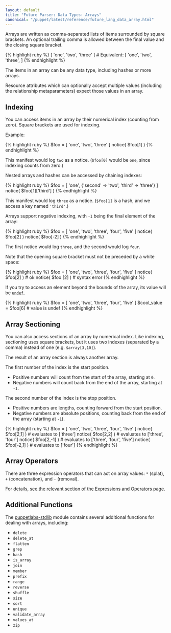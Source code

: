 ```yaml
---
layout: default
title: "Future Parser: Data Types: Arrays"
canonical: "/puppet/latest/reference/future_lang_data_array.html"
---
```


[undef]: ./future_lang_data_undef.html
[stdlib]: http://forge.puppetlabs.com/puppetlabs/stdlib


Arrays are written as comma-separated lists of items surrounded by square brackets. An optional trailing comma is allowed between the final value and the closing square bracket.

{% highlight ruby %}
    [ 'one', 'two', 'three' ]
    # Equivalent:
    [ 'one', 'two', 'three', ]
{% endhighlight %}

The items in an array can be any data type, including hashes or more arrays.

Resource attributes which can optionally accept multiple values (including the relationship metaparameters) expect those values in an array.

## Indexing

You can access items in an array by their numerical index (counting from zero). Square brackets are used for indexing.

Example:

{% highlight ruby %}
    $foo = [ 'one', 'two', 'three' ]
    notice( $foo[1] )
{% endhighlight %}

This manifest would log `two` as a notice. (`$foo[0]` would be `one`, since indexing counts from zero.)

Nested arrays and hashes can be accessed by chaining indexes:

{% highlight ruby %}
    $foo = [ 'one', {'second' => 'two', 'third' => 'three'} ]
    notice( $foo[1]['third'] )
{% endhighlight %}

This manifest would log `three` as a notice. (`$foo[1]` is a hash, and we access a key named `'third'`.)

Arrays support negative indexing, with `-1` being the final element of the array:

{% highlight ruby %}
    $foo = [ 'one', 'two', 'three', 'four', 'five' ]
    notice( $foo[2] )
    notice( $foo[-2] )
{% endhighlight %}

The first notice would log `three`, and the second would log `four`.

Note that the opening square bracket must not be preceded by a white space:

{% highlight ruby %}
    $foo = [ 'one', 'two', 'three', 'four', 'five' ]
    notice( $foo[2] )  # ok
    notice( $foo [2] ) # syntax error
{% endhighlight %}

If you try to access an element beyond the bounds of the array, its value will be [`undef`.][undef]

{% highlight ruby %}
    $foo = [ 'one', 'two', 'three', 'four', 'five' ]
    $cool_value = $foo[6] # value is undef
{% endhighlight %}


## Array Sectioning

You can also access sections of an array by numerical index. Like indexing, sectioning uses square brackets, but it uses two indexes (separated by a comma) instead of one (e.g. `$array[3,10]`).

The result of an array section is always another array.

The first number of the index is the start position.

* Positive numbers will count from the start of the array, starting at `0`.
* Negative numbers will count back from the end of the array, starting at `-1`.

The second number of the index is the stop position.

* Positive numbers are lengths, counting forward from the start position.
* Negative numbers are absolute positions, counting back from the end of the array (starting at `-1`).

{% highlight ruby %}
    $foo = [ 'one', 'two', 'three', 'four', 'five' ]
    notice( $foo[2,1] )  # evaluates to ['three']
    notice( $foo[2,2] )  # evaluates to ['three', 'four']
    notice( $foo[2,-1] ) # evaluates to ['three', 'four', 'five']
    notice( $foo[-2,1] ) # evaluates to ['four']
{% endhighlight %}

## Array Operators

There are three expression operators that can act on array values: `*` (splat), `+` (concatenation), and `-` (removal).

For details, [see the relevant section of the Expressions and Operators page.](./future_lang_expressions.html#array-operators)


## Additional Functions

The [puppetlabs-stdlib][stdlib] module contains several additional functions for dealing with arrays, including:

* `delete`
* `delete_at`
* `flatten`
* `grep`
* `hash`
* `is_array`
* `join`
* `member`
* `prefix`
* `range`
* `reverse`
* `shuffle`
* `size`
* `sort`
* `unique`
* `validate_array`
* `values_at`
* `zip`
